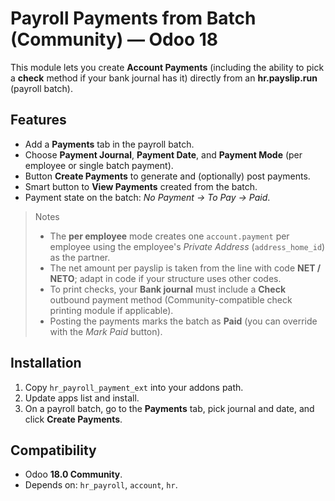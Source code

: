# Payroll Payments from Batch (Community) — Odoo 18

This module lets you create **Account Payments** (including the ability to pick a **check** method if your bank journal has it)
directly from an **hr.payslip.run** (payroll batch).

## Features
- Add a **Payments** tab in the payroll batch.
- Choose **Payment Journal**, **Payment Date**, and **Payment Mode** (per employee or single batch payment).
- Button **Create Payments** to generate and (optionally) post payments.
- Smart button to **View Payments** created from the batch.
- Payment state on the batch: *No Payment → To Pay → Paid*.

> Notes
> - The **per employee** mode creates one `account.payment` per employee using the employee's *Private Address* (`address_home_id`) as the partner.
> - The net amount per payslip is taken from the line with code **NET / NETO**; adapt in code if your structure uses other codes.
> - To print checks, your **Bank journal** must include a **Check** outbound payment method (Community-compatible check printing module if applicable).
> - Posting the payments marks the batch as **Paid** (you can override with the *Mark Paid* button).

## Installation
1. Copy `hr_payroll_payment_ext` into your addons path.
2. Update apps list and install.
3. On a payroll batch, go to the **Payments** tab, pick journal and date, and click **Create Payments**.

## Compatibility
- Odoo **18.0 Community**.
- Depends on: `hr_payroll`, `account`, `hr`.